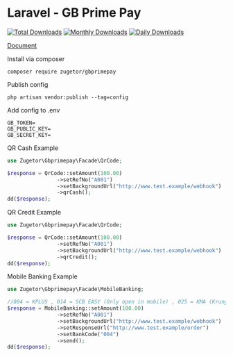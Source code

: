 # Laravel - GB Prime Pay

[![Total Downloads](https://poser.pugx.org/zugetor/gbprimepay/downloads)](https://packagist.org/packages/zugetor/gbprimepay) [![Monthly Downloads](https://poser.pugx.org/zugetor/gbprimepay/d/monthly)](https://packagist.org/packages/zugetor/gbprimepay) [![Daily Downloads](https://poser.pugx.org/zugetor/gbprimepay/d/daily)](https://packagist.org/packages/zugetor/gbprimepay)

[Document](https://doc.gbprimepay.com)  

Install via composer
```
composer require zugetor/gbprimepay
```

Publish config
```
php artisan vendor:publish --tag=config
```

Add config to .env
```
GB_TOKEN=
GB_PUBLIC_KEY=
GB_SECRET_KEY=
```

QR Cash Example
```php
use Zugetor\Gbprimepay\Facade\QrCode;

$response = QrCode::setAmount(100.00)
                ->setRefNo("A001")
                ->setBackgroundUrl("http://www.test.example/webhook")
                ->qrCash();
dd($response);
```

QR Credit Example
```php
use Zugetor\Gbprimepay\Facade\QrCode;

$response = QrCode::setAmount(100.00)
                ->setRefNo("A001")
                ->setBackgroundUrl("http://www.test.example/webhook")
                ->qrCredit();
dd($response);
```

Mobile Banking Example
```php
use Zugetor\Gbprimepay\Facade\MobileBanking;

//004 = KPLUS , 014 = SCB EASY (Only open in mobile) , 025 = KMA (Krungsri), 002 = BBL (Only open in mobile), 006 = KTB (Krungthai)
$response = MobileBanking::setAmount(100.00)
                ->setRefNo("A001")
                ->setBackgroundUrl("http://www.test.example/webhook")
                ->setResponseUrl("http://www.test.example/order")
                ->setBankCode("004")
                ->send();
dd($response);
```